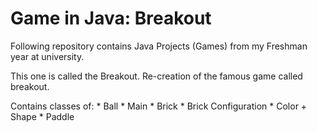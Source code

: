 # Game in Java: Breakout

Following repository contains Java Projects (Games) from my Freshman year at university.

This one is called the Breakout.
Re-creation of the famous game called breakout.

Contains classes of:
         * Ball
         * Main
         * Brick
         * Brick Configuration
         * Color + Shape
         * Paddle


